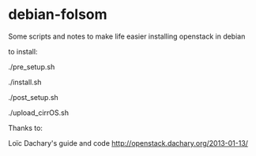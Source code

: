 debian-folsom
=============

Some scripts and notes to make life easier installing openstack in debian


to install:

./pre_setup.sh

./install.sh

./post_setup.sh

./upload_cirrOS.sh


Thanks to:

Loïc Dachary's guide and code
http://openstack.dachary.org/2013-01-13/


